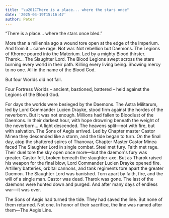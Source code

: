 ```yaml
---
title: "\u201CThere is a place... where the stars once"
date: '2025-04-19T15:16:47'
author: Peter
---
```


“There is a place... where the stars once bled.”

More than a millennia ago a wound tore open at the edge of the Imperium. And from it… came rage.
Not war. Not rebellion but Daemons.
The Legions of Khorne poured into the Materium. Led by a mighty Blood thirster.
Tharok… The Slaughter Lord.
The Blood Legions swept across the stars burning every world in their path. Killing every living being. Showing mercy to no one. All in the name of the Blood God. 

But four Worlds did not fall. 

Four Fortress Worlds – ancient, bastioned, battered – held against the Legions of the Blood God. 

For days the worlds were besieged by the Daemons. The Astra Militarum, led by Lord Commander Lucien Drayke, stood firm against the hordes of the neverborn. But it was not enough. Millions had fallen to Bloodlust of the Daemons. In their darkest hour, with hope drowning beneath the weight of the neverborn…
A light descended.
The heavens split—not with fire, but with salvation.
The Sons of Aegis arrived.
Led by Chapter master Castor Minea they descended like a storm, and the tide began to turn. On the final day, atop the shattered spires of Thanovar, Chapter Master Castor Minea faced The Slaughter Lord in single combat. Steel met fury.
Faith met rage.  Their duel tore the sky open once more—but the daemon's fury was greater. Castor fell, broken beneath the slaughter-axe. But as Tharok raised his weapon for the final blow, Lord Commander Lucien Drayke opened fire. Artillery batteries, orbital cannons, and tank regiments tore apart the greater Daemon. The Slaughter Lord was banished. Torn apart by faith, fire, and the will of a single man. Castor was dead.
Tharok was gone.
The last of the daemons were hunted down and purged.
And after many days of endless war—it was over.

The Sons of Aegis had turned the tide.
They had saved the line.
But none of them returned.
Not one.
In honor of their sacrifice, the line was named after them—The Aegis Line.
